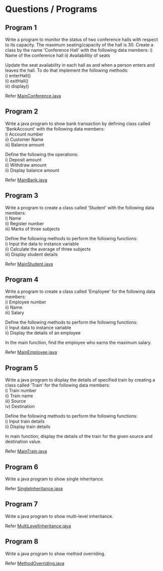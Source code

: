 # Questions / Programs

## Program 1

Write a program to monitor the status of two conference halls with respect to its capacity. The maximum seating/capacity of the hall is 30. Create a class by the name 'Conference Hall' with the following data members:
i) Name of the conference hall
ii) Availabilitiy of seats

Update the seat availability in each hall as and when a person enters and leaves the hall. To do that implement the following methods: </br>
i) enterHall() </br>
ii) exitHall() </br>
iii) display() </br>

Refer [MainConference.java](MainConference.java)

## Program 2

Write a java program to show bank transaction by defining class called 'BankAccount' with the following data members: </br>
i) Account number </br>
ii) Customer Name </br>
iii) Balance amount </br>

Define the following the operations: </br>
i) Deposit amount </br>
ii) Withdraw amount </br>
ii) Display balance amount </br>

Refer [MainBank.java](MainBank.java)

## Program 3

Write a program to create a class called 'Student' with the following data members: </br>
i) Name </br>
ii) Register number </br>
iii) Marks of three subjects </br>

Define the following methods to perform the following functions: </br>
i) Input the data to instance variable </br>
ii) Calculate the average of three subjects </br>
iii) Display student details </br>

Refer [MainStudent.java](MainStudent.java)

## Program 4

Write a program to create a class called 'Employee' for the following data members: </br>
i) Employee number </br>
ii) Name </br>
iii) Salary </br>

Define the following methods to perform the following functions: </br>
i) Input data to instance variable </br>
ii) Display the details of an employee </br>

In the main function, find the employee who earns the maximum salary.

Refer [MainEmployee.java](MainEmployee.java)

## Program 5

Write a java program to display the details of specified train by creating a class called 'Train' for the following data members: </br>
i) Train number </br>
ii) Train name </br>
iii) Source </br>
iv) Destination </br>

Define the following methods to perform the following functions: </br>
i) Input train details </br>
ii) Display train details </br>

In main function, display the details of the train for the given source and destination value.

Refer [MainTrain.java](MainTrain.java)

## Program 6

Write a java program to show single inheritance.

Refer [SingleInheritance.java](SingleInheritance.java)

## Program 7

Write a java program to show multi-level inheritance.

Refer [MultiLevelInheritance.java](MultiLevelInheritance.java)

## Program 8

Write a java program to show method overriding.

Refer [MethodOverriding.java](MethodOverriding.java)
